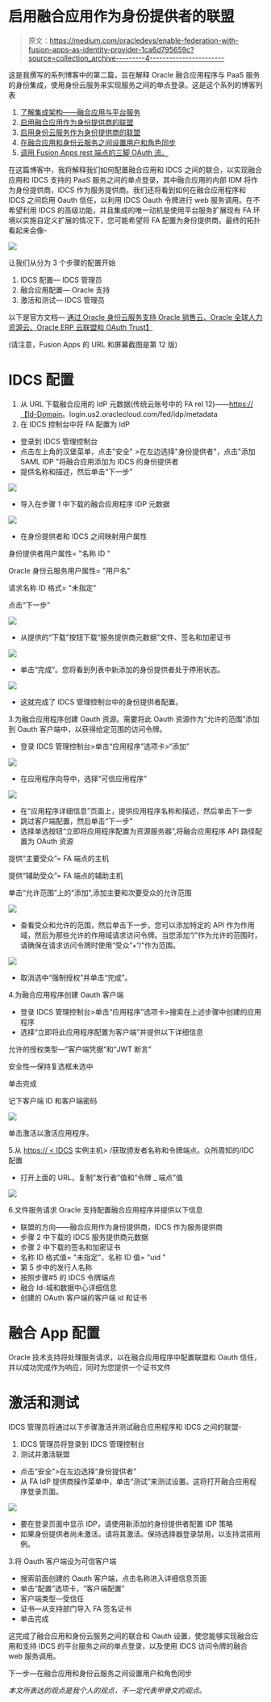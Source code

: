 # 启用融合应用作为身份提供者的联盟

> 原文：<https://medium.com/oracledevs/enable-federation-with-fusion-apps-as-identity-provider-1ca6d795659c?source=collection_archive---------4----------------------->

这是我撰写的系列博客中的第二篇，旨在解释 Oracle 融合应用程序与 PaaS 服务的身份集成，使用身份云服务来实现服务之间的单点登录。这是这个系列的博客列表

1.  [了解集成架构——融合应用与平台服务](/@amit.gokhru/understanding-the-integration-architecture-fusion-application-with-platform-services-9b8297594873)
2.  [启用融合应用作为身份提供商的联盟](/@amit.gokhru/enable-federation-with-fusion-apps-as-identity-provider-1ca6d795659c)
3.  [启用身份云服务作为身份提供商的联盟](/@amit.gokhru/enable-federation-with-identity-cloud-service-as-identity-provider-36e80d2bc4ec)
4.  [在融合应用和身份云服务之间设置用户和角色同步](/@amit.gokhru/setting-up-users-and-roles-synchronization-between-fusion-apps-and-identity-cloud-service-70dcf2144107)
5.  [调用 Fusion Apps rest 端点的三脚 OAuth 流。](/@amit.gokhru/3-legged-oauth-flow-to-invoke-fusion-apps-rest-endpoints-5fc6b0b7b059)

在这篇博客中，我将解释我们如何配置融合应用和 IDCS 之间的联合，以实现融合应用和 IDCS 支持的 PaaS 服务之间的单点登录，其中融合应用的内部 IDM 将作为身份提供商，IDCS 作为服务提供商。我们还将看到如何在融合应用程序和 IDCS 之间启用 Oauth 信任，以利用 IDCS Oauth 令牌进行 web 服务调用。在不希望利用 IDCS 的高级功能，并且集成的唯一动机是使用平台服务扩展现有 FA 环境以实施自定义扩展的情况下，您可能希望将 FA 配置为身份提供商。最终的拓扑看起来会像-

![](img/87ffe504f609b01f54a23e5ee6416885.png)

让我们从分为 3 个步骤的配置开始

1.  IDCS 配置— IDCS 管理员
2.  融合应用配置— Oracle 支持
3.  激活和测试— IDCS 管理员

以下是官方文档— [通过 Oracle 身份云服务支持 Oracle 销售云、Oracle 全球人力资源云、Oracle ERP 云联盟和 OAuth Trust】](https://cloud.oracle.com/developer/solutions?tab=tasks&solutionguid=OCPSI-GUID-53C8A800-3DC3-48F0-930E-11797185406B)

(请注意，Fusion Apps 的 URL 和屏幕截图是第 12 版)

# **IDCS 配置**

1.  从 URL 下载融合应用的 IdP 元数据(传统云账号中的 FA rel 12)——[https://【Id-Domain](https://[Id-Domain)。login.us2.oraclecloud.com/fed/idp/metadata
2.  在 IDCS 控制台中将 FA 配置为 IdP

*   登录到 IDCS 管理控制台
*   点击左上角的汉堡菜单，点击"安全" >在左边选择"身份提供者"，点击"添加 SAML IDP "将融合应用添加为 IDCS 的身份提供者
*   提供名称和描述，然后单击“下一步”

![](img/852e6ce3958c54ab0d761ffa75225623.png)

*   导入在步骤 1 中下载的融合应用程序 IDP 元数据

![](img/e7848ecf2c8c8f26aaeeffc58e2cb4d1.png)

*   在身份提供者和 IDCS 之间映射用户属性

身份提供者用户属性= "名称 ID "

Oracle 身份云服务用户属性= "用户名"

请求名称 ID 格式= "未指定"

点击“下一步”

![](img/d9e6a2dbbc08e501764fabee77fda80c.png)

*   从提供的“下载”按钮下载“服务提供商元数据”文件、签名和加密证书

![](img/2e0bdfee7672df4da680dcd8e63266cd.png)

*   单击“完成”。您将看到列表中新添加的身份提供者处于停用状态。

![](img/2e6c7efe82e86371996f9800fed94aa0.png)

*   这就完成了 IDCS 管理控制台中的身份提供者配置。

3.为融合应用程序创建 Oauth 资源。需要将此 Oauth 资源作为“允许的范围”添加到 Oauth 客户端中，以获得给定范围的访问令牌。

*   登录 IDCS 管理控制台>单击“应用程序”选项卡>“添加”

![](img/4fcfbab3566233888b64e549941f38f8.png)

*   在应用程序向导中，选择“可信应用程序”

![](img/f87cf1fab6abcec5fa532840b9011b1c.png)

*   在“应用程序详细信息”页面上，提供应用程序名称和描述，然后单击下一步
*   跳过客户端配置，然后单击“下一步”
*   选择单选按钮“立即将应用程序配置为资源服务器”,将融合应用程序 API 路径配置为 OAuth 资源

提供“主要受众”= FA 端点的主机

提供“辅助受众”= FA 端点的辅助主机

单击“允许范围”上的“添加”,添加主要和次要受众的允许范围

![](img/d2fd649d56039f034066abe6c825caa3.png)

*   查看受众和允许的范围，然后单击下一步。您可以添加特定的 API 作为作用域，然后为那些允许的作用域请求访问令牌。当您添加“/”作为允许的范围时，请确保在请求访问令牌时使用“受众”+“/”作为范围。

![](img/8bbb85535f3fe4381c007c1551fe2a65.png)

*   取消选中“强制授权”并单击“完成”。

4.为融合应用程序创建 Oauth 客户端

*   登录 IDCS 管理控制台>单击“应用程序”选项卡>搜索在上述步骤中创建的应用程序
*   选择“立即将此应用程序配置为客户端”并提供以下详细信息

允许的授权类型—“客户端凭据”和“JWT 断言”

安全性—保持复选框未选中

单击完成

记下客户端 ID 和客户端密码

![](img/b597a4740b33bb64deb7029348499d34.png)

单击激活以激活应用程序。

5.从 [https:// < IDCS](https://%3cIDCS) 实例主机> /获取颁发者名称和令牌端点。众所周知的/IDC 配置

*   打开上面的 URL，复制“发行者”值和“令牌 _ 端点”值

![](img/69475a10246955e85eae026b758c02f8.png)

6.文件服务请求 Oracle 支持配置融合应用程序并提供以下信息

*   联盟的方向——融合应用作为身份提供商，IDCS 作为服务提供商
*   步骤 2 中下载的 IDCS 服务提供商元数据
*   步骤 2 中下载的签名和加密证书
*   名称 ID 格式值= "未指定"，名称 ID 值= "uid "
*   第 5 步中的发行人名称
*   按照步骤#5 的 IDCS 令牌端点
*   融合 Id-域和数据中心详细信息
*   创建的 OAuth 客户端的客户端 id 和证书

# **融合 App 配置**

Oracle 技术支持将处理服务请求，以在融合应用程序中配置联盟和 Oauth 信任，并以成功完成作为响应，同时为您提供一个证书文件

# **激活和测试**

IDCS 管理员将通过以下步骤激活并测试融合应用程序和 IDCS 之间的联盟-

1.  IDCS 管理员将登录到 IDCS 管理控制台
2.  测试并激活联盟

*   点击“安全”>在左边选择“身份提供者”
*   从 FA IdP 提供商操作菜单中，单击“测试”来测试设置。这将打开融合应用程序登录页面。

![](img/aecb97cc46da47a540c70ead0307a559.png)

*   要在登录页面中显示 IDP，请使用新添加的身份提供者配置 IDP 策略
*   如果身份提供者尚未激活，请将其激活。保持选择器登录禁用，以支持混搭用例。

3.将 Oauth 客户端设为可信客户端

*   搜索前面创建的 Oauth 客户端，点击名称进入详细信息页面
*   单击“配置”选项卡，“客户端配置”
*   客户端类型—受信任
*   证书—从支持部门导入 FA 签名证书
*   单击完成

这完成了融合应用和身份云服务之间的联合和 Oauth 设置，使您能够实现融合应用和支持 IDCS 的平台服务之间的单点登录，以及使用 IDCS 访问令牌的融合 web 服务调用。

下一步—在融合应用和身份云服务之间设置用户和角色同步

*本文所表达的观点是我个人的观点，不一定代表甲骨文的观点。*